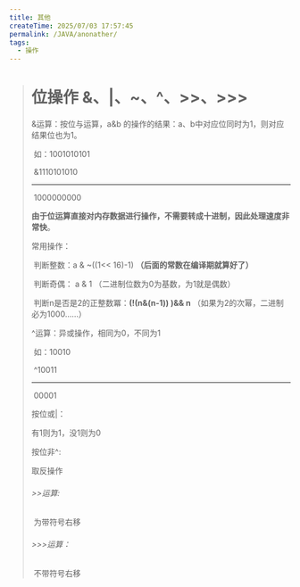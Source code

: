 ```yaml
---
title: 其他
createTime: 2025/07/03 17:57:45
permalink: /JAVA/anonather/
tags:
  - 操作
---
```


> #  位操作 &、|、~、^、>>、>>>
>
> &运算：按位与运算，a&b 的操作的结果：a、b中对应位同时为1，则对应结果位也为1。
>
> ​			如：1001010101
>
> ​				 &1110101010
>
> ------
>
> ​					1000000000
>
> **由于位运算直接对内存数据进行操作，不需要转成十进制，因此处理速度非常快**。
>
> 常用操作：
>
> ​	判断整数：a & ~((1<< 16)-1)   **（后面的常数在编译期就算好了）**
>
> ​	判断奇偶： a & 1   （二进制位数为0为基数，为1就是偶数）
>
> ​	判断n是否是2的正整数冪：**(!(n&(n-1)) )&& n**    （如果为2的次幂，二进制必为1000......）
>
> 
>
> ^运算：异或操作，相同为0，不同为1
>
> ​		   如：10010
>
> ​				 ^10011
>
> ------
>
> ​				   00001
>
> 按位或|：
>
> 有1则为1，没1则为0
>
> 按位非^:
>
> 取反操作
>
> ###### >>运算:
>
> ​	为带符号右移
>
> ###### >>>运算：
>
> ​	不带符号右移